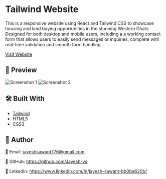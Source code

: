 
# Tailwind Website

This is a responsive website using React and Tailwind CSS to  showcase housing and land buying opportunities in the stunning Western Ghats. Designed for both desktop and mobile users, including a  a working contact form that allows users to easily send messages or inquiries, complete with real-time validation and smooth form handling.

[Visit Website]() 

## 📸 Preview

![Screenshot 1]()
![Screenshot 2]()

## 🛠️ Built With

- [Tailwind](https://tailwindcss.com/)
- HTML5
- CSS3

## 👤 Author
📧 Email: jayeshsawant776@gmail.com

🔗 GitHub: https://github.com/Jayesh-vs

💼 LinkedIn: https://www.linkedin.com/in/jayesh-sawant-bb0ba620b/

